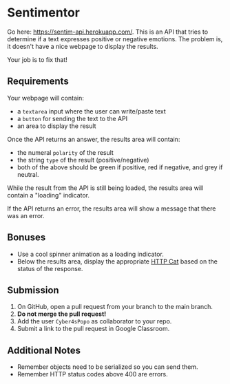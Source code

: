 # Sentimentor

Go here: https://sentim-api.herokuapp.com/. This is an API that tries to determine if a text expresses positive or negative emotions. The problem is, it doesn't have a nice webpage to display the results.

Your job is to fix that!

## Requirements

Your webpage will contain:

-   a `textarea` input where the user can write/paste text
-   a `button` for sending the text to the API
-   an area to display the result

Once the API returns an answer, the results area will contain:

-   the numeral `polarity` of the result
-   the string `type` of the result (positive/negative)
-   both of the above should be green if positive, red if negative, and grey if neutral.

While the result from the API is still being loaded, the results area will contain a "loading" indicator.

If the API returns an error, the results area will show a message that there was an error.

## Bonuses

-   Use a cool spinner animation as a loading indicator.
-   Below the results area, display the appropriate [HTTP Cat](https://http.cat/) based on the status of the response.

## Submission

1. On GitHub, open a pull request from your branch to the main branch.
2. **Do not merge the pull request!**
3. Add the user `Cyber4sPopo` as collaborator to your repo.
4. Submit a link to the pull request in Google Classroom.

## Additional Notes

-   Remember objects need to be serialized so you can send them.
-   Remember HTTP status codes above 400 are errors.

